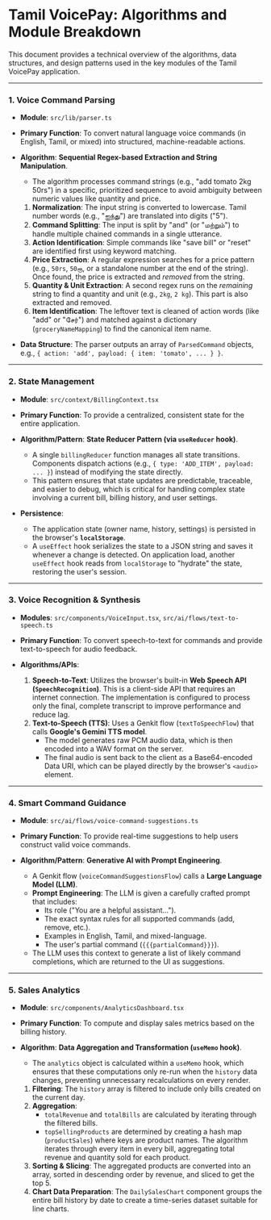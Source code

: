 # Tamil VoicePay: Algorithms and Module Breakdown

This document provides a technical overview of the algorithms, data structures, and design patterns used in the key modules of the Tamil VoicePay application.

---

### 1. Voice Command Parsing

- **Module**: `src/lib/parser.ts`
- **Primary Function**: To convert natural language voice commands (in English, Tamil, or mixed) into structured, machine-readable actions.

- **Algorithm**: **Sequential Regex-based Extraction and String Manipulation**.
  - The algorithm processes command strings (e.g., "add tomato 2kg 50rs") in a specific, prioritized sequence to avoid ambiguity between numeric values like quantity and price.
  1.  **Normalization**: The input string is converted to lowercase. Tamil number words (e.g., "ஐந்து") are translated into digits ("5").
  2.  **Command Splitting**: The input is split by "and" (or "மற்றும்") to handle multiple chained commands in a single utterance.
  3.  **Action Identification**: Simple commands like "save bill" or "reset" are identified first using keyword matching.
  4.  **Price Extraction**: A regular expression searches for a price pattern (e.g., `50rs`, `50ரூ`, or a standalone number at the end of the string). Once found, the price is extracted and *removed* from the string.
  5.  **Quantity & Unit Extraction**: A second regex runs on the *remaining* string to find a quantity and unit (e.g., `2kg`, `2 kg`). This part is also extracted and removed.
  6.  **Item Identification**: The leftover text is cleaned of action words (like "add" or "சேர்") and matched against a dictionary (`groceryNameMapping`) to find the canonical item name.

- **Data Structure**: The parser outputs an array of `ParsedCommand` objects, e.g., `{ action: 'add', payload: { item: 'tomato', ... } }`.

---

### 2. State Management

- **Module**: `src/context/BillingContext.tsx`
- **Primary Function**: To provide a centralized, consistent state for the entire application.

- **Algorithm/Pattern**: **State Reducer Pattern (via `useReducer` hook)**.
  - A single `billingReducer` function manages all state transitions. Components dispatch actions (e.g., `{ type: 'ADD_ITEM', payload: ... }`) instead of modifying the state directly.
  - This pattern ensures that state updates are predictable, traceable, and easier to debug, which is critical for handling complex state involving a current bill, billing history, and user settings.

- **Persistence**:
  - The application state (owner name, history, settings) is persisted in the browser's **`localStorage`**.
  - A `useEffect` hook serializes the state to a JSON string and saves it whenever a change is detected. On application load, another `useEffect` hook reads from `localStorage` to "hydrate" the state, restoring the user's session.

---

### 3. Voice Recognition & Synthesis

- **Modules**: `src/components/VoiceInput.tsx`, `src/ai/flows/text-to-speech.ts`
- **Primary Function**: To convert speech-to-text for commands and provide text-to-speech for audio feedback.

- **Algorithms/APIs**:
  1.  **Speech-to-Text**: Utilizes the browser's built-in **Web Speech API (`SpeechRecognition`)**. This is a client-side API that requires an internet connection. The implementation is configured to process only the final, complete transcript to improve performance and reduce lag.
  2.  **Text-to-Speech (TTS)**: Uses a Genkit flow (`textToSpeechFlow`) that calls **Google's Gemini TTS model**.
      - The model generates raw PCM audio data, which is then encoded into a WAV format on the server.
      - The final audio is sent back to the client as a Base64-encoded Data URI, which can be played directly by the browser's `<audio>` element.

---

### 4. Smart Command Guidance

- **Module**: `src/ai/flows/voice-command-suggestions.ts`
- **Primary Function**: To provide real-time suggestions to help users construct valid voice commands.

- **Algorithm/Pattern**: **Generative AI with Prompt Engineering**.
  - A Genkit flow (`voiceCommandSuggestionsFlow`) calls a **Large Language Model (LLM)**.
  - **Prompt Engineering**: The LLM is given a carefully crafted prompt that includes:
    - Its role ("You are a helpful assistant...").
    - The exact syntax rules for all supported commands (add, remove, etc.).
    - Examples in English, Tamil, and mixed-language.
    - The user's partial command (`{{{partialCommand}}}`).
  - The LLM uses this context to generate a list of likely command completions, which are returned to the UI as suggestions.

---

### 5. Sales Analytics

- **Module**: `src/components/AnalyticsDashboard.tsx`
- **Primary Function**: To compute and display sales metrics based on the billing history.

- **Algorithm**: **Data Aggregation and Transformation (`useMemo` hook)**.
  - The `analytics` object is calculated within a `useMemo` hook, which ensures that these computations only re-run when the `history` data changes, preventing unnecessary recalculations on every render.
  1.  **Filtering**: The `history` array is filtered to include only bills created on the current day.
  2.  **Aggregation**:
      - `totalRevenue` and `totalBills` are calculated by iterating through the filtered bills.
      - `topSellingProducts` are determined by creating a hash map (`productSales`) where keys are product names. The algorithm iterates through every item in every bill, aggregating total revenue and quantity sold for each product.
  3.  **Sorting & Slicing**: The aggregated products are converted into an array, sorted in descending order by revenue, and sliced to get the top 5.
  4.  **Chart Data Preparation**: The `DailySalesChart` component groups the entire bill history by date to create a time-series dataset suitable for line charts.
